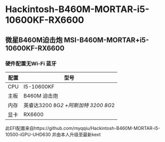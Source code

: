# Hackintosh-B460M-MORTAR-i5-10600KF-RX6600
## 微星B460M迫击炮 MSI-B460M-MORTAR+i5-10600KF-RX6600

### 硬件配置无Wi-Fi 蓝牙

|  配置   | 型号  |
|  ----  | ----  |
| CPU  | I5-10600KF |
| 主板  | B460M 迫击炮 |
| 内存  | 英睿达3200 8G*2 +阿斯加特 3200 8G*2| 32GB
| 显卡  | RX6600  |



此EFI配置来自https://github.com/myqqiu/Hackintosh-B460M-MORTAR-i5-10500-iGPU-UHD630
并由本人升级至最新kext
